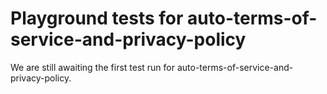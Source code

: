 # Playground tests for auto-terms-of-service-and-privacy-policy
We are still awaiting the first test run for auto-terms-of-service-and-privacy-policy.
